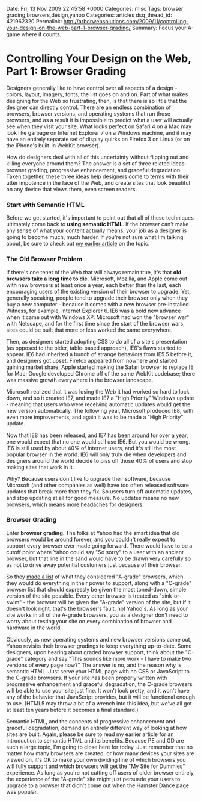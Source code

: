 Date: Fri, 13 Nov 2009 22:45:58 +0000
Categories: misc
Tags: browser grading,browsers,design,yahoo
Categories: articles
dsq_thread_id: 421962320
Permalink: http://arborwebsolutions.com/2009/11/controlling-your-design-on-the-web-part-1-browser-grading/
Summary: Focus your A-game where it counts.

# Controlling Your Design on the Web, Part 1: Browser Grading

Designers generally like to have control over all aspects of a design -
colors, layout, imagery, fonts, the list goes on and on. Part of what
makes designing for the Web so frustrating, then, is that there is so
little that the designer can directly control. There are an endless
combination of browsers, browser versions, and operating systems that
run those browsers, and as a result it is impossible to predict what a
user will actually see when they visit your site. What looks perfect on
Safari 4 on a Mac may look like garbage on Internet Explorer 7 on a
Windows machine, and it may have an entirely separate set of display
quirks on Firefox 3 on Linux (or on the iPhone's built-in WebKit
browser). 

How do designers deal with all of this uncertainty without
flipping out and killing everyone around them? The answer is a set of
three related ideas: browser grading, progressive enhancement, and
graceful degradation. Taken together, these three ideas help designers
come to terms with their utter impotence in the face of the Web, and
create sites that look beautiful on any device that views them, even
screen readers.

### Start with Semantic HTML

Before we get started, it's important to point out that all of these
techniques ultimately come back to **using semantic HTML**. If the
browser can't make any sense of what your content actually means, your
job as a designer is going to become much, much harder. If you're not
sure what I'm talking about, be sure to check out [my earlier article][]
on the topic.

### The Old Browser Problem

If there's one tenet of the Web that will always remain true, it's that
**old browsers take a long time to die**. Microsoft, Mozilla, and Apple
come out with new browsers at least once a year, each better than the
last, each encouraging users of the existing version of their browser to
upgrade. Yet, generally speaking, people tend to upgrade their browser
only when they buy a new computer - because it comes with a new browser
pre-installed. Witness, for example, Internet Explorer 6. IE6 was a bold
new advance when it came out with Windows XP. Microsoft had won the
"browser war" with Netscape, and for the first time since the start of
the browser wars, sites could be built that more or less worked the same
everywhere. 

Then, as designers started adopting CSS to do all of a
site's presentation (as opposed to the older, table-based approach),
IE6's flaws started to appear. IE6 had inherited a bunch of strange
behaviors from IE5.5 before it, and designers got upset. Firefox
appeared from nowhere and started gaining market share; Apple started
making the Safari browser to replace IE for Mac; Google developed Chrome
off of the same WebKit codebase; there was massive growth everywhere in
the browser landscape. 

Microsoft realized that it was losing the Web it
had worked so hard to lock down, and so it created IE7, and made IE7 a
"High Priority" Windows update - meaning that users who were receiving
automatic updates would get the new version automatically. The following
year, Microsoft produced IE8, with even more improvements, and again it
was to be made a "High Priority" update. 

Now that IE8 has been released,
and IE7 has been around for over a year, one would expect that no one
would still use IE6. But you would be wrong. IE6 is still used by about
40% of Internet users, and it's still the most popular browser in the
world. IE6 will only truly die when developers and designers around the
world decide to piss off those 40% of users and stop making sites that
work in it. 

Why? Because users don't like to upgrade their software,
because Microsoft (and other companies as well) have too often released
software updates that break more than they fix. So users turn off
automatic updates, and stop updating at all for good measure. No updates
means no new browsers, which means more headaches for designers.

### Browser Grading

Enter **browser grading**. The folks at Yahoo had the smart idea that
old browsers would be around forever, and you couldn't really expect to
support every browser ever made going forward. There would have to be a
cutoff point where Yahoo could say "So sorry" to a user with an ancient
browser, but that line in the sand would have to be drawn very carefully
so as not to drive away potential customers just because of their
browser. 

So they [made a list][] of what they considered "A-grade"
browsers, which they would do everything in their power to support,
along with a "C-grade" browser list that should expressly be given the
most toned-down, simple version of the site possible. Every other
browser is treated as "sink-or-swim" - the browser will be given the
"A-grade" version of the site, but if it doesn't look right, that's the
browser's fault, not Yahoo's. As long as your site works in all of the
A-grade browsers, you as a designer don't need to worry about testing
your site on every combination of browser and hardware in the world.

Obviously, as new operating systems and new browser versions come out,
Yahoo revisits their browser gradings to keep everything up-to-date.
Some designers, upon hearing about graded browser support, think about
the "C-grade" category and say "This sounds like more work - I have to
make two versions of every page now?" The answer is no, and the reason
why is semantic HTML. Just serve your HTML page with no CSS or
JavaScript to the C-grade browsers. If your site has been properly
written with progressive enhancement and graceful degradation, the
C-grade browsers will be able to use your site just fine. It won't look
pretty, and it won't have any of the behavior that JavaScript provides,
but it will be functional enough to use. (HTML5 may throw a bit of a
wrench into this idea, but we've all got at least ten years before it
becomes a final standard.) 

Semantic HTML, and the concepts of
progressive enhancement and graceful degradation, demand an entirely
different way of looking at how sites are built. Again, please be sure
to read my earlier article for an introduction to semantic HTML and its
benefits. Because PE and GD are such a large topic, I'm going to close
here for today. Just remember that no matter how many browsers are
created, or how many devices your sites are viewed on, it's OK to make
your own dividing line of which browsers you will fully support and
which browsers will get the "My Site for Dummies" experience. As long as
you're not cutting off users of older browser entirely, the experience
of the "A-grade" site might just persuade your users to upgrade to a
browser that didn't come out when the Hamster Dance page was popular.

  [my earlier article]: http://arborwebsolutions.com/blog/2009/11/semantic-html-from-the-ground-up/
  [made a list]: http://developer.yahoo.com/yui/articles/gbs/
